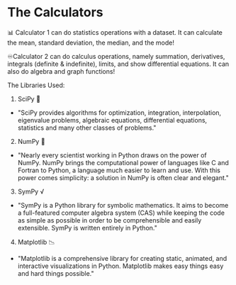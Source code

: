 # The Calculators

📊 Calculator 1 can do statistics operations with a dataset. It can calculate the mean, standard deviation, the median, and the mode!

♾️Calculator 2 can do calculus operations, namely summation, derivatives, integrals (definite & indefinite), limits, and show differential equations. It can also do algebra and graph functions!

The Libraries Used:

1. SciPy 🔬
- "SciPy provides algorithms for optimization, integration, interpolation, eigenvalue problems, algebraic equations, differential equations, statistics and many other classes of problems."

2. NumPy 🔢
- "Nearly every scientist working in Python draws on the power of NumPy. NumPy brings the computational power of languages like C and Fortran to Python, a language much easier to learn and use. With this power comes simplicity: a solution in NumPy is often clear and elegant."

3. SymPy √
- "SymPy is a Python library for symbolic mathematics. It aims to become a full-featured computer algebra system (CAS) while keeping the code as simple as possible in order to be comprehensible and easily extensible. SymPy is written entirely in Python."

4. Matplotlib 📉
- "Matplotlib is a comprehensive library for creating static, animated, and interactive visualizations in Python. Matplotlib makes easy things easy and hard things possible."
